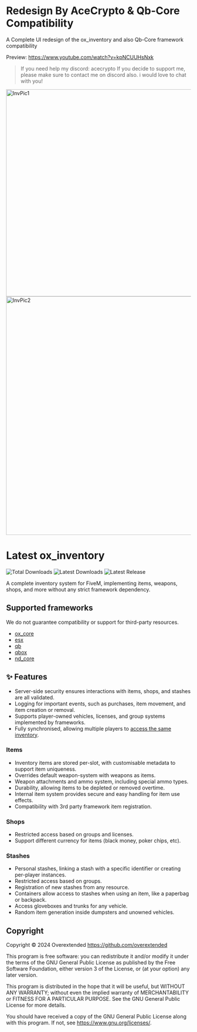 # Redesign By AceCrypto & Qb-Core Compatibility

A Complete UI redesign of the ox_inventory and also Qb-Core framework compatibility

Preview: https://www.youtube.com/watch?v=kpNCUUHsNxk

> If you need help my discord: acecrypto
> If you decide to support me, please make sure to contact me on discord also. i would love to chat with you!

<img width="1115" height="564" alt="InvPic1" src="https://github.com/user-attachments/assets/6f530c72-677d-409e-a6c8-22ddf495c560" />
<img width="1110" height="650" alt="InvPic2" src="https://github.com/user-attachments/assets/909ac001-d611-4119-945c-0be93fd8e770" />


# Latest ox_inventory

![Total Downloads](https://img.shields.io/github/downloads/Acecrypto8/ox_inventory-redesigned-v1/total?logo=github)
![Latest Downloads](https://img.shields.io/github/downloads/Acecrypto8/ox_inventory-redesigned-v1/latest/total?logo=github)
![Latest Release](https://img.shields.io/github/v/release/Acecrypto8/ox_inventory-redesigned-v1?logo=github)


A complete inventory system for FiveM, implementing items, weapons, shops, and more without any strict framework dependency.

## Supported frameworks

We do not guarantee compatibility or support for third-party resources.

- [ox_core](https://github.com/communityox/ox_core)
- [esx](https://github.com/esx-framework/esx_core)
- [qb](https://github.com/qbcore-framework/qb-core)
- [qbox](https://github.com/Qbox-project/qbx_core)
- [nd_core](https://github.com/ND-Framework/ND_Core)

## ✨ Features

- Server-side security ensures interactions with items, shops, and stashes are all validated.
- Logging for important events, such as purchases, item movement, and item creation or removal.
- Supports player-owned vehicles, licenses, and group systems implemented by frameworks.
- Fully synchronised, allowing multiple players to [access the same inventory](https://user-images.githubusercontent.com/65407488/230926091-c0033732-d293-48c9-9d62-6f6ae0a8a488.mp4).

### Items

- Inventory items are stored per-slot, with customisable metadata to support item uniqueness.
- Overrides default weapon-system with weapons as items.
- Weapon attachments and ammo system, including special ammo types.
- Durability, allowing items to be depleted or removed overtime.
- Internal item system provides secure and easy handling for item use effects.
- Compatibility with 3rd party framework item registration.

### Shops

- Restricted access based on groups and licenses.
- Support different currency for items (black money, poker chips, etc).

### Stashes

- Personal stashes, linking a stash with a specific identifier or creating per-player instances.
- Restricted access based on groups.
- Registration of new stashes from any resource.
- Containers allow access to stashes when using an item, like a paperbag or backpack.
- Access gloveboxes and trunks for any vehicle.
- Random item generation inside dumpsters and unowned vehicles.

## Copyright

Copyright © 2024 Overextended <https://github.com/overextended>

This program is free software: you can redistribute it and/or modify it under the terms of the GNU General Public License as published by the Free Software Foundation, either version 3 of the License, or (at your option) any later version.

This program is distributed in the hope that it will be useful, but WITHOUT ANY WARRANTY; without even the implied warranty of MERCHANTABILITY or FITNESS FOR A PARTICULAR PURPOSE. See the GNU General Public License for more details.

You should have received a copy of the GNU General Public License along with this program. If not, see <https://www.gnu.org/licenses/>.
